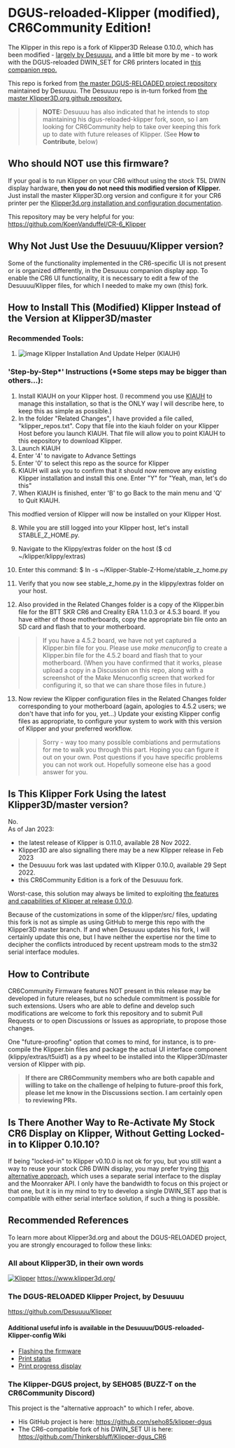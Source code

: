 # DGUS-reloaded-Klipper (modified), CR6Community Edition!
The Klipper in this repo is a fork of Klipper3D Release 0.10.0, which has been modified - [largely by Desuuuu](https://github.com/Desuuuu/klipper), and a little bit more by me - to work with the DGUS-reloaded DWIN_SET for CR6 printers located in [this companion repo.](https://github.com/Thinkersbluff/DGUS-reloadedForKlipper_CR6)

This repo is forked from [the master DGUS-RELOADED project repository](https://github.com/Desuuuu/Klipper) maintained by Desuuuu.
The Desuuuu repo is in-turn forked from [the master Klipper3D.org github repository.](https://github.com/Klipper3d/klipper/)

>>**NOTE:** Desuuuu has also indicated that he intends to stop maintaining his dgus-reloaded-klipper fork, soon, so I am looking for CR6Community help to take over keeping this fork up to date with future releases of Klipper. (See **How to Contribute**, below)

## Who should __NOT__ use this firmware?
If your goal is to run Klipper on your CR6 without using the stock T5L DWIN display hardware, **then you do not need this modified version of Klipper.**
Just install the master Klipper3D.org version and configure it for your CR6 printer per the [Klipper3d.org installation and configuration documentation](https://github.com/Klipper3d/klipper/blob/master/docs/index.md).  

This repository may be very helpful for you: https://github.com/KoenVanduffel/CR-6_Klipper

## Why Not Just Use the Desuuuu/Klipper version?
Some of the functionality implemented in the CR6-specific UI is not present or is organized differently, in the Desuuuu companion display app.
To enable the CR6 UI functionality, it is necessary to edit a few of the Desuuuu/Klipper files, for which I needed to make my own (this) fork.

## How to Install This (Modified) Klipper Instead of the Version at Klipper3D/master

### Recommended Tools:
1. ![image](https://user-images.githubusercontent.com/36551518/213053033-619e638b-a6b7-4ff9-b5ab-ee34035fb11f.png)
Klipper Installation And Update Helper (KIAUH) 

### 'Step-by-Step*' Instructions (*Some steps may be bigger than others...):
1. Install KIAUH on your Klipper host.
   (I recommend you use [KIAUH](https://github.com/th33xitus/kiauh) to manage this installation, so that is the ONLY way I will describe here, to keep this as simple as possible.)
2. In the folder "Related Changes", I have provided a file called, "klipper_repos.txt".  Copy that file into the kiauh folder on your Klipper Host before you launch KIAUH.  That file will allow you to point KIAUH to this eepository to download Klipper.
3. Launch KIAUH
4. Enter '4' to navigate to Advance Settings
5. Enter '0' to select this repo as the source for Klipper
6. KIAUH will ask you to confirm that it should now remove any existing Klipper installation and install this one.  Enter "Y" for "Yeah, man, let's do this"
7. When KIAUH is finished, enter 'B' to go Back to the main menu and 'Q' to Quit KIAUH.

This modfied version of Klipper will now be installed on your Klipper Host.

8. While you are still logged into your Klipper host, let's install STABLE_Z_HOME.py.
9. Navigate to the Klippy/extras folder on the host ($ cd ~/klipper/klippy/extras)
10. Enter this command: $ ln -s ~/Klipper-Stable-Z-Home/stable_z_home.py
11. Verify that you now see stable_z_home.py in the klippy/extras folder on your host.  

12. Also provided in the Related Changes folder is a copy of the Klipper.bin file for the BTT SKR CR6 and Creality ERA 1.1.0.3 or 4.5.3 board. If you have either of those motherboards, copy the appropriate bin file onto an SD card and flash that to your motherboard.
>> If you have a 4.5.2 board, we have not yet captured a Klipper.bin file for you.  Please use _make menuconfig_ to create a Klipper.bin file for the 4.5.2 board and flash that to your motherboard. (When you have confirmed that it works, please upload a copy in a Discussion on this repo, along with a screenshot of the Make Menuconfig screen that worked for configuring it, so that we can share those files in future.)  

13. Now review the Klipper configuration files in the Related Changes folder corresponding to your motherboard (again, apologies to 4.5.2 users; we don't have that info for you, yet...)
    Update your existing Klipper config files as appropriate, to configure your system to work with this version of Klipper and your preferred workflow.
>> Sorry - way too many possible combiations and permutations for me to walk you through this part.  Hoping you can figure it out on your own.  Post questions if you have specific problems you can not work out. Hopefully someone else has a good answer for you.    

## Is This Klipper Fork Using the latest Klipper3D/master version?
No.  
As of Jan 2023: 
- the latest release of Klipper is 0.11.0, available 28 Nov 2022.
- Klipper3D are also signalling there may be a new Klipper release in Feb 2023
- the Desuuuu fork was last updated with Klipper 0.10.0, available 29 Sept 2022.
- this CR6Community Edition is a fork of the Desuuuu fork.

Worst-case, this solution may always be limited to exploiting [the features and capabilities of Klipper at release 0.10.0](https://github.com/Thinkersbluff/dgus-reloaded_klipper/blob/DGUS-ReloadedForCR6/docs/Releases.md).

Because of the customizations in some of the klipper/src/ files, updating this fork is not as simple as using GitHub to merge this repo with the Klipper3D master branch.  If and when Desuuuu updates his fork, I will certainly update this one, but I have neither the expertise nor the time to decipher the conflicts introduced by recent upstream mods to the stm32 serial interface modules. 
 
 ## How to Contribute

CR6Community Firmware features NOT present in this release may be developed in future releases, but no schedule commitment is possible for such extensions.  Users who are able to define and develop such modifications are welcome to fork this repository and to submit Pull Requests or to open Discussions or Issues as appropriate, to propose those changes.

 One "future-proofing" option that comes to mind, for instance, is to pre-compile the Klipper.bin files and package the actual UI interface component (klippy/extras/t5uid1) as a py wheel to be installed into the Klipper3D/master version of Klipper with pip. 

> **If there are CR6Community members who are both capable and willing to take on the challenge of helping to future-proof this fork, please let me know in the Discussions section.  I am certainly open to reviewing PRs.**

## Is There Another Way to Re-Activate My Stock CR6 Display on Klipper, Without Getting Locked-in to Klipper 0.10.10?

If being "locked-in" to Klipper v0.10.0 is not ok for you, but you still want a way to reuse your stock CR6 DWIN display, you may prefer trying [this alternative approach](https://github.com/Thinkersbluff/Klipper-dgus_CR6), which uses a separate serial interface to the display and the Moonraker API.  I only have the bandwidth to focus on this project or that one, but it is in my mind to try to develop a single DWIN_SET app that is compatible with either serial interface solution, if such a thing is possible.    

## Recommended References
To learn more about Klipper3d.org and about the DGUS-RELOADED project, you are strongly encouraged to follow these links:

### All about Klipper3D, in their own words  
[![Klipper](docs/img/klipper-logo-small.png)](https://www.klipper3d.org/)  https://www.klipper3d.org/

### The DGUS-RELOADED Klipper Project, by Desuuuu  
 https://github.com/Desuuuu/Klipper
 
#### Additional useful info is available in the Desuuuu/DGUS-reloaded-Klipper-config Wiki
* [Flashing the firmware](https://github.com/Desuuuu/DGUS-reloaded-Klipper/wiki/Flashing-the-firmware)
* [Print status](https://github.com/Desuuuu/DGUS-reloaded-Klipper/wiki/Print-status)
* [Print progress display](https://github.com/Desuuuu/DGUS-reloaded-Klipper/wiki/Print-progress-display)

 ### The Klipper-DGUS project, by SEHO85 (BUZZ-T on the CR6Community Discord)
 This project is the "alternative approach" to which I refer, above.
  - His GitHub project is here: https://github.com/seho85/klipper-dgus
  - The CR6-compatible fork of his DWIN_SET UI is here: https://github.com/Thinkersbluff/Klipper-dgus_CR6
  
